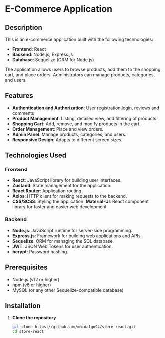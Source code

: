# E-Commerce Application

## Description

This is an e-commerce application built with the following technologies:

- **Frontend**: React
- **Backend**: Node.js, Express.js
- **Database**: Sequelize (ORM for Node.js)

The application allows users to browse products, add them to the shopping cart, and place orders. Administrators can manage products, categories, and users.

## Features

- **Authentication and Authorization**: User registration,login, reviews and comments
- **Product Management**: Listing, detailed view, and filtering of products.
- **Shopping Cart**: Add, remove, and modify products in the cart.
- **Order Management**: Place and view orders.
- **Admin Panel**: Manage products, categories, and users.
- **Responsive Design**: Adapts to different screen sizes.

## Technologies Used

### Frontend

- **React**: JavaScript library for building user interfaces.
- **Zustand**: State management for the application.
- **React Router**: Application routing.
- **Axios**: HTTP client for making requests to the backend.
- **CSS/SCSS**: Styling the application.
**Material-UI**: React component library for faster and easier web development.

### Backend

- **Node.js**: JavaScript runtime for server-side programming.
- **Express.js**: Framework for building web applications and APIs.
- **Sequelize**: ORM for managing the SQL database.
- **JWT**: JSON Web Tokens for user authentication.
- **bcrypt**: Password hashing.

## Prerequisites

- Node.js (v12 or higher)
- npm (v6 or higher)
- MySQL (or any other Sequelize-compatible database)

## Installation

1. **Clone the repository**

   ```bash
   git clone https://github.com/mhidalgo94/store-react.git
   cd store-react
